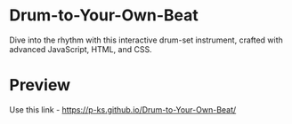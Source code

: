 # Drum-to-Your-Own-Beat
Dive into the rhythm with this interactive drum-set instrument, crafted with advanced JavaScript, HTML, and CSS.

# Preview
Use this link - https://p-ks.github.io/Drum-to-Your-Own-Beat/
